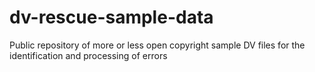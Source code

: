 # dv-rescue-sample-data
Public repository of more or less open copyright sample DV files for the identification and processing of errors
